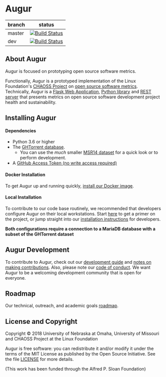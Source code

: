 # Augur

branch | status
   --- | ---
master | [![Build Status](https://travis-ci.org/chaoss/augur.svg?branch=master)](https://travis-ci.org/chaoss/augur)
   dev | [![Build Status](https://travis-ci.org/chaoss/augur.svg?branch=dev)](https://travis-ci.org/chaoss/augur)

## About Augur

Augur is focused on prototyping open source software metrics. 

Functionally, Augur is a prototyped implementation of the Linux Foundation's [CHAOSS Project](http://chaoss.community) on [open source software metrics](https://github.com/chaoss/metrics). Technically, Augur is a [Flask Web Application](http://augurlabs.io), [Python library](https://chaoss.github.io/augur/python/build/html/index.html) and [REST server](https://chaoss.github.io/augur/api/index.html) that presents metrics on open source software development project health and sustainability. 

## Installing Augur 

#### Dependencies
 - Python 3.6 or higher
 - The [GHTorrent database](http://ghtorrent.org/downloads.html). 
    - You can use the *much* smaller [MSR14 dataset](http://ghtorrent.org/msr14.html) for a quick look or to perform development.
 - A [GitHub Access Token (no write access required)](https://github.com/settings/tokens)

#### Docker Installation
To get Augur up and running quickly, [install our Docker image](docs/docker-install.md).

#### Local Installation
To contribute to our code base routinely, we recommended that developers configure Augur on their local workstations. Start [here](docs/dev-guide/1-overview.md) to get a primer on the project, or jump straight into our [installation instructions](docs/dev-guide/2-install.md) for developers.

**Both configurations require a connection to a MariaDB database with a subset of the GHTorrent dataset** 

## Augur Development
To contribute to Augur, check out our [development guide](docs/dev-guide/1-overview.md) and [notes on making contributions](CONTRIBUTING.md). Also, please note our [code of conduct](CODE_OF_CONDUCT.md). We want Augur to be a welcoming development community that is open for everyone. 

## Roadmap
Our technical, outreach, and academic goals [roadmap](https://github.com/chaoss/augur/wiki/Release-Schedule).

## License and Copyright
Copyright © 2018 University of Nebraska at Omaha, University of Missouri and CHAOSS Project at the Linux Foundation

Augur is free software: you can redistribute it and/or modify it under the terms of the MIT License as published by the Open Source Initiative. See the file [LICENSE](LICENSE) for more details.

(This work has been funded through the Alfred P. Sloan Foundation)
